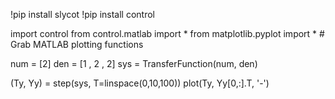 !pip install slycot
!pip install control

import control
from control.matlab import *
from matplotlib.pyplot import * # Grab MATLAB plotting functions

num = [2]
den = [1 , 2 , 2]
sys = TransferFunction(num, den)

(Ty, Yy) = step(sys, T=linspace(0,10,100))
plot(Ty, Yy[0,:].T, '-')
